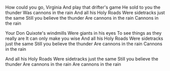 How could you go, Virginia 
And play that drifter's game
He sold to you the thunder 
Was cannons in the rain
And all his Holy Roads 
Were sidetracks just the same
Still you believe the thunder 
Are cannons in the rain
Cannons in the rain

Your Don Quixote's windmills 
Were giants in his eyes
To see things as they really are
It can only make you wise
And all his Holy Roads 
Were sidetracks just the same
Still you believe the thunder
Are cannons in the rain
Cannons in the rain

And all his Holy Roads 
Were sidetracks just the same
Still you believe the thunder
Are cannons in the rain
Are cannons in the rain

